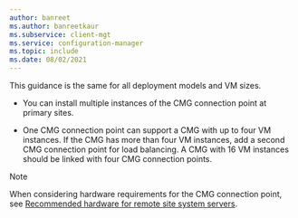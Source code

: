 ```yaml
---
author: banreet
ms.author: banreetkaur
ms.subservice: client-mgt
ms.service: configuration-manager
ms.topic: include
ms.date: 08/02/2021
---
```


This guidance is the same for all deployment models and VM sizes.

- You can install multiple instances of the CMG connection point at primary sites.

- One CMG connection point can support a CMG with up to four VM instances. If the CMG has more than four VM instances, add a second CMG connection point for load balancing. A CMG with 16 VM instances should be linked with four CMG connection points.

> [!NOTE]
> When considering hardware requirements for the CMG connection point, see [Recommended hardware for remote site system servers](../recommended-hardware.md#remote-site-system-servers).<!-- SCCMDocs#2276 -->
